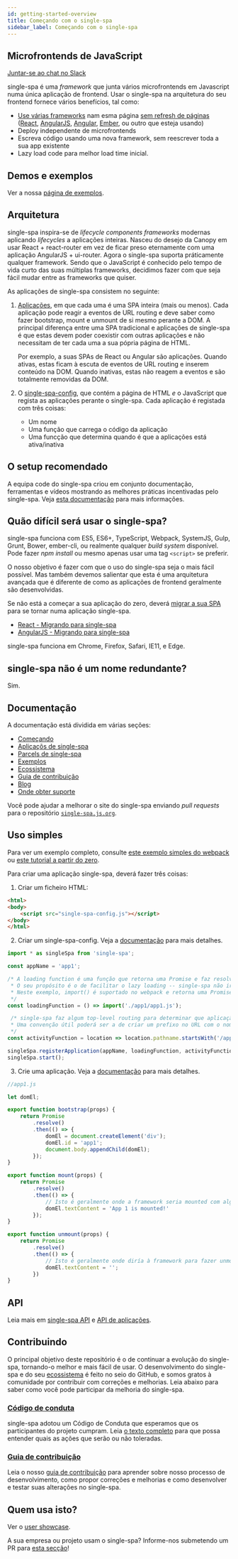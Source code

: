 ```yaml
---
id: getting-started-overview
title: Começando com o single-spa
sidebar_label: Começando com o single-spa
---
```


## Microfrontends de JavaScript

[Juntar-se ao chat no Slack](https://join.slack.com/t/single-spa/shared_invite/enQtODAwNTIyMzc4OTE1LWUxMTUwY2M1MTY0ZGMzOTUzMGNkMzI1NzRiYzYwOWM1MTEzZDM1NDAyNWM3ZmViOTAzZThkMDcwMWZmNTFmMWQ)

single-spa é uma _framework_ que junta vários microfrontends em Javascript numa única aplicação de frontend. Usar o single-spa na arquitetura do seu frontend fornece vários benefícios, tal como:

- [Use várias frameworks](ecosystem.md#help-for-frameworks) nam esma página [sem refresh de páginas](building-applications.md)
  ([React](ecosystem-react.md), [AngularJS](ecosystem-angularjs.md), [Angular](ecosystem-angular.md), [Ember](ecosystem-ember.md), ou outro que esteja usando)
- Deploy independente de microfrontends
- Escreva código usando uma nova framework, sem reescrever toda a sua app existente
- Lazy load code para melhor load time inicial.

## Demos e exemplos

Ver a nossa [página de exemplos](/docs/examples).

## Arquitetura

single-spa inspira-se de _lifecycle components frameworks_ modernas aplicando _lifecycles_ a aplicações inteiras.
Nasceu do desejo da Canopy em usar React + react-router em vez de ficar preso eternamente com uma aplicação AngularJS + ui-router. Agora o single-spa suporta práticamente qualquer framework. Sendo que o JavaScript é conhecido pelo tempo de vida curto das suas múltiplas frameworks, decidimos fazer com que seja fácil mudar entre as frameworks que quiser.

As aplicações de single-spa consistem no seguinte:

1. [Aplicações](building-applications.md), em que cada uma é uma SPA inteira (mais ou menos). Cada aplicação pode reagir a eventos de URL routing e deve saber como fazer bootstrap, mount e unmount de si mesmo perante a DOM. A principal diferença entre uma SPA tradicional e aplicações de single-spa é que estas devem poder coexistir com outras aplicações e não necessitam de ter cada uma a sua pópria página de HTML.
	
	Por exemplo, a suas SPAs de React ou Angular são aplicações. Quando ativas, estas ficam à escuta de eventos de URL routing e inserem conteúdo na DOM. Quando inativas, estas não reagem a eventos e são totalmente removidas da DOM.

2. O [single-spa-config](configuration), que contém a página de HTML _e_ o JavaScript que regista as aplicações perante o single-spa. Cada aplicação é registada com três coisas:
    - Um nome
    - Uma função que carrega o código da aplicação
    - Uma funcção que determina quando é que a aplicações está ativa/inativa


## O setup recomendado

A equipa code do single-spa criou em conjunto documentação, ferramentas e vídeos mostrando as melhores práticas incentivadas pelo single-spa. Veja [esta documentação](./recommended-setup.md) para mais informações.

## Quão difícil será usar o single-spa?

single-spa funciona com ES5, ES6+, TypeScript, Webpack, SystemJS, Gulp, Grunt, Bower, ember-cli, ou realmente qualquer _build system_ disponível. Pode fazer _npm install_ ou mesmo apenas usar uma tag `<script>` se preferir.

O nosso objetivo é fazer com que o uso do single-spa seja o mais fácil possível. Mas também devemos salientar que esta é uma arquitetura avançada que é diferente de como as aplicações de frontend geralmente são desenvolvidas.

Se não está a começar a sua aplicação do zero, deverá [migrar a sua SPA](migrating-existing-spas.md) para se tornar numa aplicação single-spa.

* [React - Migrando para single-spa](migrating-react-tutorial.md)
* [AngularJS - Migrando para single-spa](migrating-angularJS-tutorial.md)

single-spa funciona em Chrome, Firefox, Safari, IE11, e Edge.

## single-spa não é um nome redundante?

Sim.

## Documentação

A documentação está dividida em várias seções:

* [Começando](getting-started-overview.md)
* [Aplicaçõs de single-spa](building-applications.md)
* [Parcels de single-spa](parcels-overview.md)
* [Exemplos](examples.md)
* [Ecossistema](ecosystem.md)
* [Guia de contribuição](contributing-overview.md)
* [Blog](https://single-spa.js.org/blog/)
* [Onde obter suporte](https://single-spa.js.org/en/help.html)

Você pode ajudar a melhorar o site do single-spa enviando _pull requests_ para o repositório [`single-spa.js.org`](https://github.com/single-spa/single-spa.js.org).

## Uso simples

Para ver um exemplo completo, consulte [este exemplo simples do webpack](https://github.com/joeldenning/simple-single-spa-webpack-example) ou [este tutorial a partir do zero](startup-from-scratch.md ).

Para criar uma aplicação single-spa, deverá fazer três coisas:

1. Criar um ficheiro HTML:

```html
<html>
<body>
	<script src="single-spa-config.js"></script>
</body>
</html>
```

2. Criar um single-spa-config. Veja a [documentação](configuration) para mais detalhes.

```js
import * as singleSpa from 'single-spa';

const appName = 'app1';

/* A loading function é uma função que retorna uma Promise e faz resolve com o módulo de javascript da aplicação.
 * O seu propósito é o de facilitar o lazy loading -- single-spa não irá carregar o código até que este seja necessário.
 * Neste exemplo, import() é suportado no webpack e retorna uma Promise, mas o single-spa funciona com qualquer loading function que retorne uma Promise
 */
const loadingFunction = () => import('./app1/app1.js');

 /* single-spa faz algum top-level routing para determinar que aplicação (ou aplicações) está ativa para qualquer URL. Pode implementar este routing da forma que preferir.
 * Uma convenção útil poderá ser a de criar um prefixo no URL com o nome da aplicação ativa, de forma a manter o top-level routing simples.
 */
const activityFunction = location => location.pathname.startsWith('/app1');

singleSpa.registerApplication(appName, loadingFunction, activityFunction);
singleSpa.start();
```

3. Crie uma aplicação. Veja a [documentação](building-applications.md) para mais detalhes.

```js
//app1.js

let domEl;

export function bootstrap(props) {
	return Promise
		.resolve()
		.then(() => {
			domEl = document.createElement('div');
			domEl.id = 'app1';
			document.body.appendChild(domEl);
		});
}

export function mount(props) {
	return Promise
		.resolve()
		.then(() => {
			// Isto é geralmente onde a framework seria mounted com alguma interface na DOM. Ver https://single-spa.js.org/docs/ecosystem.html.
			domEl.textContent = 'App 1 is mounted!'
		});
}

export function unmount(props) {
	return Promise
		.resolve()
		.then(() => {
			// Isto é geralmente onde diría à framework para fazer unmount da interface da DOM. Ver https://single-spa.js.org/docs/ecosystem.html.
			domEl.textContent = '';
		})
}
```

## API

Leia mais em [single-spa API](api.md) e [API de aplicações](building-applications.md#application-lifecycle).

## Contribuindo

O principal objetivo deste repositório é o de continuar a evolução do single-spa, tornando-o melhor e mais fácil de usar. O desenvolvimento do single-spa e do seu [ecossistema](ecosystem.md) é feito no seio do GitHub, e somos gratos à comunidade por contribuir com correções e melhorias. Leia abaixo para saber como você pode participar da melhoria do single-spa.

### [Código de conduta](CODE_OF_CONDUCT.md)

single-spa adotou um Código de Conduta que esperamos que os participantes do projeto cumpram. Leia [o texto completo](CODE_OF_CONDUCT.md) para que possa entender quais as ações que serão ou não toleradas.

### [Guia de contribuição](contributing-overview.md)

Leia o nosso [guia de contribuição](./contributing-overview.md) para aprender sobre nosso processo de desenvolvimento, como propor correções e melhorias e como desenvolver e testar suas alterações no single-spa.

## Quem usa isto?

Ver o [user showcase](/users).

A sua empresa ou projeto usam o single-spa? Informe-nos submetendo um PR para [esta secção](https://github.com/single-spa/single-spa.js.org/blob/master/website/src/data/users.js)!
